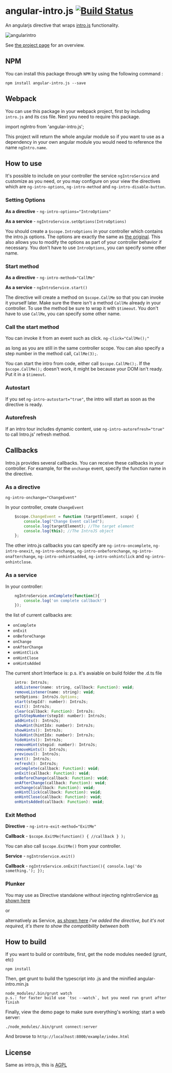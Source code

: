 angular-intro.js [![Build Status](https://travis-ci.org/mendhak/angular-intro.js.svg?branch=master)](https://travis-ci.org/mendhak/angular-intro.js)
================

An angularjs directive that wraps [intro.js](http://usablica.github.io/intro.js/) functionality.

![angularintro](http://farm8.staticflickr.com/7382/9741892196_ccc16b8a16_o.png)

See [the project page](http://code.mendhak.com/angular-intro.js/) for an overview.



## NPM

You can install this package through `NPM` by using the following command :

    npm install angular-intro.js --save

## Webpack

You can use this package in your webpack project, first by including `intro.js` and its css file. Next you need to require this package.

  import ngIntro from 'angular-intro.js';

This project will return the whole angular module so if you want to use as a dependency in your own angular module you would need to reference the name `ngIntro.name`.

## How to use

It's possible to include on your controller the service `ngIntroService` and customize as you need, or you may configure on your view the directives which are `ng-intro-options`,  `ng-intro-method` and `ng-intro-disable-button`.

### Setting Options

**As a directive** - `ng-intro-options="IntroOptions"`

**As a service** - `ngIntroService.setOptions(IntroOptions)`

You should create a `$scope.IntroOptions` in your controller which contains the intro.js options. The options are exactly the same as [the original](https://github.com/usablica/intro.js/wiki/Documentation#options).  This also allows you to modify the options as part of your controller behavior if necessary.  You don't have to use `IntroOptions`, you can specify some other name.

### Start method

**As a directive** -  `ng-intro-method="CallMe"`

**As a service** - `ngIntroService.start()`

The directive will create a method on `$scope.CallMe` so that you can invoke it yourself later.  Make sure the there isn't a method `CallMe` already in your controller. To use the method be sure to wrap it with `$timeout`. You don't have to use `CallMe`, you can specify some other name.

### Call the start method

You can invoke it from an event such as click.
`
ng-click="CallMe();"
`

as long as you are still in the same controller scope.  You can also specify a step number in the method call, `CallMe(3);`.

You can start the intro from code, either call `$scope.CallMe();`.  If the `$scope.CallMe();` doesn't work, it might be because your DOM isn't ready. Put it in a `$timeout`.

### Autostart

If you set `ng-intro-autostart="true"`, the intro will start as soon as the directive is ready.

### Autorefresh

If an intro tour includes dynamic content, use `ng-intro-autorefresh="true"` to call Intro.js' refresh method.

## Callbacks

Intro.js provides several callbacks.  You can receive these callbacks in your controller.  For example, for the `onchange` event, specify the function name in the directive.

### As a directive

`ng-intro-onchange="ChangeEvent"`

In your controller, create `ChangeEvent`
```javascript
    $scope.ChangeEvent = function (targetElement, scope) {
        console.log("Change Event called");
        console.log(targetElement); //The target element
        console.log(this); //The IntroJS object
    };
```

The other intro.js callbacks you can specify are `ng-intro-oncomplete`, `ng-intro-onexit`, `ng-intro-onchange`, `ng-intro-onbeforechange`, `ng-intro-onafterchange`, `ng-intro-onhintsadded`, `ng-intro-onhintclick` and `ng-intro-onhintclose`. 

### As a service

In your controller:
```javascript
    ngIntroService.onComplete(function(){
        console.log('on complete callback!')
    });
```
the list of current callbacks are:

* `onComplete`
* `onExit`
* `onBeforeChange`
* `onChange`
* `onAfterChange`
* `onHintClick`
* `onHintClose`
* `onHintsAdded`

The current short Interface is:
p.s. it's avaiable on build folder the .d.ts file
``` javascript
	intro: IntroJs;
	addListener(name: string, callback: Function): void;
	removeListener(name: string): void;
	setOptions: IntroJs.Options;
	start(stepId?: number): IntroJs;
	exit(): IntroJs;
	clear(callback: Function): IntroJs;
	goToStepNumber(stepId: number): IntroJs;
	addHints(): IntroJs;
	showHint(hintIdx: number): IntroJs;
	showHints(): IntroJs;
	hideHint(hintIdx: number): IntroJs;
	hideHints(): IntroJs;
	removeHint(stepid: number): IntroJs;
	removeHints(): IntroJs;
	previous(): IntroJs;
	next(): IntroJs;
	refresh(): IntroJs;
	onComplete(callback: Function): void;
	onExit(callback: Function): void;
	onBeforeChange(callback: Function): void;
	onAfterChange(callback: Function): void;
	onChange(callback: Function): void;
	onHintClick(callback: Function): void;
	onHintClose(callback: Function): void;
	onHintsAdded(callback: Function): void; 
```

### Exit Method

**Directive** - `ng-intro-exit-method="ExitMe"`

**Callback** - `$scope.ExitMe(function() { //callback } );`

You can also call `$scope.ExitMe()` from your controller. 


**Service** - `ngIntroService.exit()`

**Callback** - `ngIntroService.onExit(function(){
  console.log('do something.');
});`


### Plunker

You may use as Directive standalone without injecting ngIntroService [as shown here](http://plnkr.co/edit/wo9EzfbOFjM7NDoAvmjA?p=preview)

or

alternatively as Service, [as shown here](http://plnkr.co/edit/4JdONL)
*i've added the directive, but it's not required, it's there to show the compatibility between both*

## How to build

If you want to build or contribute, first, get the node modules needed (grunt, etc)

    npm install 


Then, get grunt to build the typescript into .js and the minified angular-intro.min.js

    node_modules/.bin/grunt watch
    p.s.: for faster build use `tsc --watch`, but you need run grunt after finish 

Finally, view the demo page to make sure everything's working; start a web server:

    ./node_modules/.bin/grunt connect:server

And browse to `http://localhost:8000/example/index.html`



## License

Same as intro.js, this is [AGPL](LICENSE)
